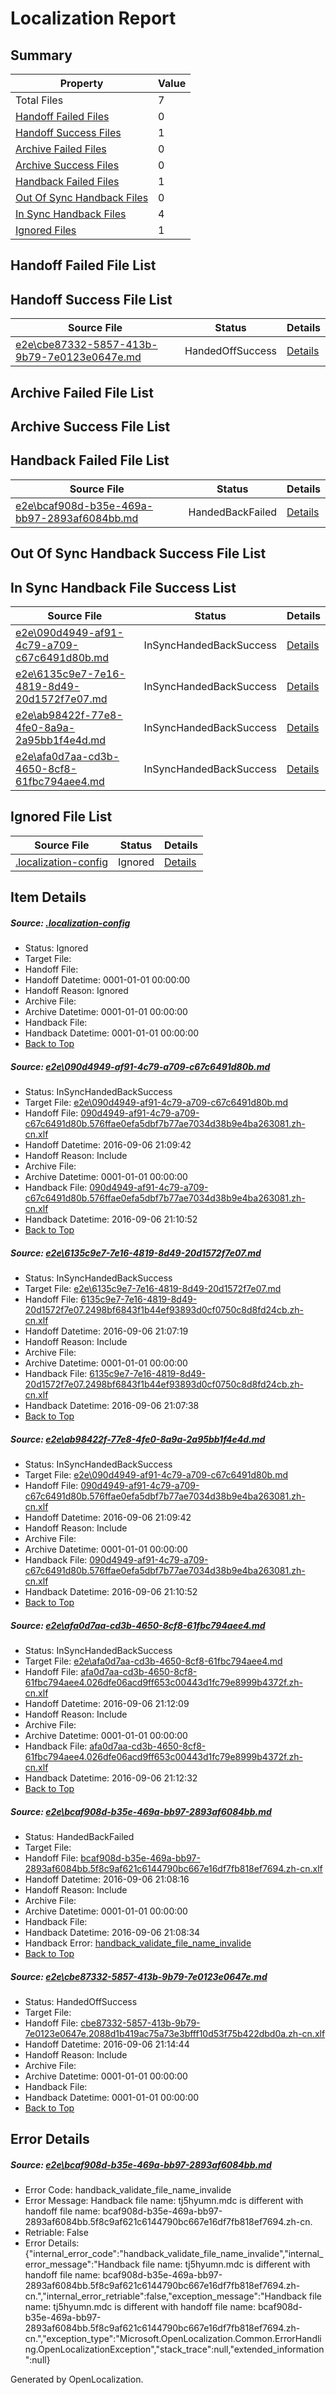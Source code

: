 # <a name='report-top'></a> Localization Report

## Summary
 Property | Value 
 -------- | ----- 
 Total Files | 7
[ Handoff Failed Files ](#handoff-failed-list)| 0
[ Handoff Success Files ](#handoff-success-list)| 1
[ Archive Failed Files ](#archive-failed-list)| 0
[ Archive Success Files ](#archive-success-list)| 0
[ Handback Failed Files ](#handback-failed-list)| 1
[ Out Of Sync Handback Files ](#outofsync-handback-success-list)| 0
[ In Sync Handback Files ](#insync-handback-success-list)| 4
[ Ignored Files ](#ignored-list)| 1

## <a name='handoff-failed-list'></a> Handoff Failed File List

## <a name='handoff-success-list'></a> Handoff Success File List
 Source File | Status | Details 
 ----------- | ------ | ------- 
 [e2e\cbe87332-5857-413b-9b79-7e0123e0647e.md](https://github.com/OpenLocalizationTestOrg/ol-test0/blob/e3beabf9e9fec52863b80cddb7476b39e4266d98/e2e/cbe87332-5857-413b-9b79-7e0123e0647e.md) | HandedOffSuccess | [Details](#d7f6f4dc36203864e7a656cacc202e70684d37796)

## <a name='archive-failed-list'></a> Archive Failed File List

## <a name='archive-success-list'></a> Archive Success File List

## <a name='handback-failed-list'></a> Handback Failed File List
 Source File | Status | Details 
 ----------- | ------ | ------- 
 [e2e\bcaf908d-b35e-469a-bb97-2893af6084bb.md](https://github.com/OpenLocalizationTestOrg/ol-test0/blob/15b28a6f001ed377c333832c4e31499bac3ec42b/e2e/bcaf908d-b35e-469a-bb97-2893af6084bb.md) | HandedBackFailed | [Details](#a26234319e873565a2e26342ff3100d9f87387f75)

## <a name='outofsync-handback-success-list'></a> Out Of Sync Handback Success File List

## <a name='insync-handback-success-list'></a> In Sync Handback File Success List
 Source File | Status | Details 
 ----------- | ------ | ------- 
 [e2e\090d4949-af91-4c79-a709-c67c6491d80b.md](https://github.com/OpenLocalizationTestOrg/ol-test0/blob/927ca739b149b4cb30261eefaddd16e4ccf1a8c1/e2e/090d4949-af91-4c79-a709-c67c6491d80b.md) | InSyncHandedBackSuccess | [Details](#0945094355e0fb83aac99e44adcb7de38d7282a91)
 [e2e\6135c9e7-7e16-4819-8d49-20d1572f7e07.md](https://github.com/OpenLocalizationTestOrg/ol-test0/blob/61d217e797adaf31013006819b7bf71ca89bbb21/e2e/6135c9e7-7e16-4819-8d49-20d1572f7e07.md) | InSyncHandedBackSuccess | [Details](#8c42ebf02f0c5d228cead3b331ab793cd13d51ef2)
 [e2e\ab98422f-77e8-4fe0-8a9a-2a95bb1f4e4d.md](https://github.com/OpenLocalizationTestOrg/ol-test0/blob/e3beabf9e9fec52863b80cddb7476b39e4266d98/e2e/ab98422f-77e8-4fe0-8a9a-2a95bb1f4e4d.md) | InSyncHandedBackSuccess | [Details](#0945094355e0fb83aac99e44adcb7de38d7282a93)
 [e2e\afa0d7aa-cd3b-4650-8cf8-61fbc794aee4.md](https://github.com/OpenLocalizationTestOrg/ol-test0/blob/c2d288e36fd5366c710b21be8f407a701e6bae5c/e2e/afa0d7aa-cd3b-4650-8cf8-61fbc794aee4.md) | InSyncHandedBackSuccess | [Details](#75c0b74b03d50c5a67a7dee2663abfac3135cd7f4)

## <a name='ignored-list'></a> Ignored File List
 Source File | Status | Details 
 ----------- | ------ | ------- 
 [.localization-config](https://github.com/OpenLocalizationTestOrg/ol-test0/blob/e3beabf9e9fec52863b80cddb7476b39e4266d98/.localization-config) | Ignored | [Details](#3d4f252ac210baf56311d7e97dcc2db10974dbd20)

## Item Details
##### <a name='3d4f252ac210baf56311d7e97dcc2db10974dbd20'></a> Source: [.localization-config](https://github.com/OpenLocalizationTestOrg/ol-test0/blob/e3beabf9e9fec52863b80cddb7476b39e4266d98/.localization-config)
* Status: Ignored
* Target File: 
* Handoff File: 
* Handoff Datetime: 0001-01-01 00:00:00
* Handoff Reason: Ignored
* Archive File: 
* Archive Datetime: 0001-01-01 00:00:00
* Handback File: 
* Handback Datetime: 0001-01-01 00:00:00
* [Back to Top](#report-top)

##### <a name='0945094355e0fb83aac99e44adcb7de38d7282a91'></a> Source: [e2e\090d4949-af91-4c79-a709-c67c6491d80b.md](https://github.com/OpenLocalizationTestOrg/ol-test0/blob/927ca739b149b4cb30261eefaddd16e4ccf1a8c1/e2e/090d4949-af91-4c79-a709-c67c6491d80b.md)
* Status: InSyncHandedBackSuccess
* Target File: [e2e\090d4949-af91-4c79-a709-c67c6491d80b.md](https://github.com/OpenLocalizationTestOrg/ol-test0-zhcn/blob/fe8e4f4f9620ab1b0b35b3d019dea1a50453c744/e2e/090d4949-af91-4c79-a709-c67c6491d80b.md)
* Handoff File: [090d4949-af91-4c79-a709-c67c6491d80b.576ffae0efa5dbf7b77ae7034d38b9e4ba263081.zh-cn.xlf](https://github.com/OpenLocalizationTestOrg/ol-test0-handoff/blob/2bbfe5aae6b3d2268a5251ee53f80946b9983419/ol-handoff/OpenLocalizationTestOrg/ol-test0-zhcn/ci/ht/090d4949-af91-4c79-a709-c67c6491d80b.576ffae0efa5dbf7b77ae7034d38b9e4ba263081.zh-cn.xlf)
* Handoff Datetime: 2016-09-06 21:09:42
* Handoff Reason: Include
* Archive File: 
* Archive Datetime: 0001-01-01 00:00:00
* Handback File: [090d4949-af91-4c79-a709-c67c6491d80b.576ffae0efa5dbf7b77ae7034d38b9e4ba263081.zh-cn.xlf](https://github.com/OpenLocalizationTestOrg/ol-test0-handback/blob/3ebd6d9c414e97067abee997b32f859760a64af8/ol-handback/OpenLocalizationTestOrg/ol-test0-zhcn/ci/ht/090d4949-af91-4c79-a709-c67c6491d80b.576ffae0efa5dbf7b77ae7034d38b9e4ba263081.zh-cn.xlf)
* Handback Datetime: 2016-09-06 21:10:52
* [Back to Top](#report-top)

##### <a name='8c42ebf02f0c5d228cead3b331ab793cd13d51ef2'></a> Source: [e2e\6135c9e7-7e16-4819-8d49-20d1572f7e07.md](https://github.com/OpenLocalizationTestOrg/ol-test0/blob/61d217e797adaf31013006819b7bf71ca89bbb21/e2e/6135c9e7-7e16-4819-8d49-20d1572f7e07.md)
* Status: InSyncHandedBackSuccess
* Target File: [e2e\6135c9e7-7e16-4819-8d49-20d1572f7e07.md](https://github.com/OpenLocalizationTestOrg/ol-test0-zhcn/blob/91a200d6f5d92d57a835af1d32679d44e262a171/e2e/6135c9e7-7e16-4819-8d49-20d1572f7e07.md)
* Handoff File: [6135c9e7-7e16-4819-8d49-20d1572f7e07.2498bf6843f1b44ef93893d0cf0750c8d8fd24cb.zh-cn.xlf](https://github.com/OpenLocalizationTestOrg/ol-test0-handoff/blob/192a1de37a5f3d37646a2d0bef4cb7d7b6ab358a/ol-handoff/OpenLocalizationTestOrg/ol-test0-zhcn/ci/ht/6135c9e7-7e16-4819-8d49-20d1572f7e07.2498bf6843f1b44ef93893d0cf0750c8d8fd24cb.zh-cn.xlf)
* Handoff Datetime: 2016-09-06 21:07:19
* Handoff Reason: Include
* Archive File: 
* Archive Datetime: 0001-01-01 00:00:00
* Handback File: [6135c9e7-7e16-4819-8d49-20d1572f7e07.2498bf6843f1b44ef93893d0cf0750c8d8fd24cb.zh-cn.xlf](https://github.com/OpenLocalizationTestOrg/ol-test0-handback/blob/9e8f3e176fa185c38b466a9dbb2f09f9cd36cae3/ol-handback/OpenLocalizationTestOrg/ol-test0-zhcn/ci/ht/6135c9e7-7e16-4819-8d49-20d1572f7e07.2498bf6843f1b44ef93893d0cf0750c8d8fd24cb.zh-cn.xlf)
* Handback Datetime: 2016-09-06 21:07:38
* [Back to Top](#report-top)

##### <a name='0945094355e0fb83aac99e44adcb7de38d7282a93'></a> Source: [e2e\ab98422f-77e8-4fe0-8a9a-2a95bb1f4e4d.md](https://github.com/OpenLocalizationTestOrg/ol-test0/blob/e3beabf9e9fec52863b80cddb7476b39e4266d98/e2e/ab98422f-77e8-4fe0-8a9a-2a95bb1f4e4d.md)
* Status: InSyncHandedBackSuccess
* Target File: [e2e\090d4949-af91-4c79-a709-c67c6491d80b.md](https://github.com/OpenLocalizationTestOrg/ol-test0-zhcn/blob/fe8e4f4f9620ab1b0b35b3d019dea1a50453c744/e2e/090d4949-af91-4c79-a709-c67c6491d80b.md)
* Handoff File: [090d4949-af91-4c79-a709-c67c6491d80b.576ffae0efa5dbf7b77ae7034d38b9e4ba263081.zh-cn.xlf](https://github.com/OpenLocalizationTestOrg/ol-test0-handoff/blob/2bbfe5aae6b3d2268a5251ee53f80946b9983419/ol-handoff/OpenLocalizationTestOrg/ol-test0-zhcn/ci/ht/090d4949-af91-4c79-a709-c67c6491d80b.576ffae0efa5dbf7b77ae7034d38b9e4ba263081.zh-cn.xlf)
* Handoff Datetime: 2016-09-06 21:09:42
* Handoff Reason: Include
* Archive File: 
* Archive Datetime: 0001-01-01 00:00:00
* Handback File: [090d4949-af91-4c79-a709-c67c6491d80b.576ffae0efa5dbf7b77ae7034d38b9e4ba263081.zh-cn.xlf](https://github.com/OpenLocalizationTestOrg/ol-test0-handback/blob/3ebd6d9c414e97067abee997b32f859760a64af8/ol-handback/OpenLocalizationTestOrg/ol-test0-zhcn/ci/ht/090d4949-af91-4c79-a709-c67c6491d80b.576ffae0efa5dbf7b77ae7034d38b9e4ba263081.zh-cn.xlf)
* Handback Datetime: 2016-09-06 21:10:52
* [Back to Top](#report-top)

##### <a name='75c0b74b03d50c5a67a7dee2663abfac3135cd7f4'></a> Source: [e2e\afa0d7aa-cd3b-4650-8cf8-61fbc794aee4.md](https://github.com/OpenLocalizationTestOrg/ol-test0/blob/c2d288e36fd5366c710b21be8f407a701e6bae5c/e2e/afa0d7aa-cd3b-4650-8cf8-61fbc794aee4.md)
* Status: InSyncHandedBackSuccess
* Target File: [e2e\afa0d7aa-cd3b-4650-8cf8-61fbc794aee4.md](https://github.com/OpenLocalizationTestOrg/ol-test0-zhcn/blob/bc8e4867cad5cb3f796920667776c0a61e0bb82b/e2e/afa0d7aa-cd3b-4650-8cf8-61fbc794aee4.md)
* Handoff File: [afa0d7aa-cd3b-4650-8cf8-61fbc794aee4.026dfe06acd9ff653c00443d1fc79e8999b4372f.zh-cn.xlf](https://github.com/OpenLocalizationTestOrg/ol-test0-handoff/blob/5fb21fac578caafd720ca5a23e0f2a2a5e6410f8/ol-handoff/OpenLocalizationTestOrg/ol-test0-zhcn/ci/ht/afa0d7aa-cd3b-4650-8cf8-61fbc794aee4.026dfe06acd9ff653c00443d1fc79e8999b4372f.zh-cn.xlf)
* Handoff Datetime: 2016-09-06 21:12:09
* Handoff Reason: Include
* Archive File: 
* Archive Datetime: 0001-01-01 00:00:00
* Handback File: [afa0d7aa-cd3b-4650-8cf8-61fbc794aee4.026dfe06acd9ff653c00443d1fc79e8999b4372f.zh-cn.xlf](https://github.com/OpenLocalizationTestOrg/ol-test0-handback/blob/88e7fec693d6746a754f4315ab948741609e4fc7/ol-handback/OpenLocalizationTestOrg/ol-test0-zhcn/ci/ht/afa0d7aa-cd3b-4650-8cf8-61fbc794aee4.026dfe06acd9ff653c00443d1fc79e8999b4372f.zh-cn.xlf)
* Handback Datetime: 2016-09-06 21:12:32
* [Back to Top](#report-top)

##### <a name='a26234319e873565a2e26342ff3100d9f87387f75'></a> Source: [e2e\bcaf908d-b35e-469a-bb97-2893af6084bb.md](https://github.com/OpenLocalizationTestOrg/ol-test0/blob/15b28a6f001ed377c333832c4e31499bac3ec42b/e2e/bcaf908d-b35e-469a-bb97-2893af6084bb.md)
* Status: HandedBackFailed
* Target File: 
* Handoff File: [bcaf908d-b35e-469a-bb97-2893af6084bb.5f8c9af621c6144790bc667e16df7fb818ef7694.zh-cn.xlf](https://github.com/OpenLocalizationTestOrg/ol-test0-handoff/blob/ec052050c43271223128256b6a56ef178463720a/ol-handoff/OpenLocalizationTestOrg/ol-test0-zhcn/ci/ht/bcaf908d-b35e-469a-bb97-2893af6084bb.5f8c9af621c6144790bc667e16df7fb818ef7694.zh-cn.xlf)
* Handoff Datetime: 2016-09-06 21:08:16
* Handoff Reason: Include
* Archive File: 
* Archive Datetime: 0001-01-01 00:00:00
* Handback File: 
* Handback Datetime: 2016-09-06 21:08:34
* Handback Error: [handback_validate_file_name_invalide](#a26234319e873565a2e26342ff3100d9f87387f75handback_validate_file_name_invalide)
* [Back to Top](#report-top)

##### <a name='d7f6f4dc36203864e7a656cacc202e70684d37796'></a> Source: [e2e\cbe87332-5857-413b-9b79-7e0123e0647e.md](https://github.com/OpenLocalizationTestOrg/ol-test0/blob/e3beabf9e9fec52863b80cddb7476b39e4266d98/e2e/cbe87332-5857-413b-9b79-7e0123e0647e.md)
* Status: HandedOffSuccess
* Target File: 
* Handoff File: [cbe87332-5857-413b-9b79-7e0123e0647e.2088d1b419ac75a73e3bfff10d53f75b422dbd0a.zh-cn.xlf](https://github.com/OpenLocalizationTestOrg/ol-test0-handoff/blob/36c6f9f3af2c5f4282d9a9475936975b597f0902/ol-handoff/OpenLocalizationTestOrg/ol-test0-zhcn/ci/ht/cbe87332-5857-413b-9b79-7e0123e0647e.2088d1b419ac75a73e3bfff10d53f75b422dbd0a.zh-cn.xlf)
* Handoff Datetime: 2016-09-06 21:14:44
* Handoff Reason: Include
* Archive File: 
* Archive Datetime: 0001-01-01 00:00:00
* Handback File: 
* Handback Datetime: 0001-01-01 00:00:00
* [Back to Top](#report-top)


## Error Details
##### <a name='a26234319e873565a2e26342ff3100d9f87387f75handback_validate_file_name_invalide'></a> Source: [e2e\bcaf908d-b35e-469a-bb97-2893af6084bb.md](#a26234319e873565a2e26342ff3100d9f87387f75)
* Error Code: handback_validate_file_name_invalide
* Error Message: Handback file name: tj5hyumn.mdc is different with handoff file name: bcaf908d-b35e-469a-bb97-2893af6084bb.5f8c9af621c6144790bc667e16df7fb818ef7694.zh-cn.
* Retriable: False
* Error Details: {"internal_error_code":"handback_validate_file_name_invalide","internal_error_message":"Handback file name: tj5hyumn.mdc is different with handoff file name: bcaf908d-b35e-469a-bb97-2893af6084bb.5f8c9af621c6144790bc667e16df7fb818ef7694.zh-cn.","internal_error_retriable":false,"exception_message":"Handback file name: tj5hyumn.mdc is different with handoff file name: bcaf908d-b35e-469a-bb97-2893af6084bb.5f8c9af621c6144790bc667e16df7fb818ef7694.zh-cn.","exception_type":"Microsoft.OpenLocalization.Common.ErrorHandling.OpenLocalizationException","stack_trace":null,"extended_information":null}


Generated by OpenLocalization.
